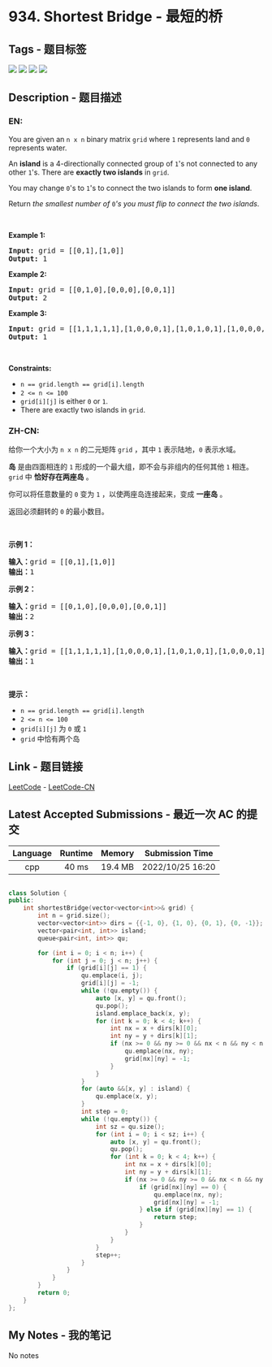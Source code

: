 
# 934. Shortest Bridge - 最短的桥

## Tags - 题目标签

 <img src="https://img.shields.io/badge/Depth First Search-深度优先搜索-blue.svg">   <img src="https://img.shields.io/badge/Breadth First Search-广度优先搜索-blue.svg">   <img src="https://img.shields.io/badge/Array-数组-blue.svg">   <img src="https://img.shields.io/badge/Matrix-矩阵-blue.svg">  


## Description - 题目描述

### EN:
<p>You are given an <code>n x n</code> binary matrix <code>grid</code> where <code>1</code> represents land and <code>0</code> represents water.</p>

<p>An <strong>island</strong> is a 4-directionally connected group of <code>1</code>&#39;s not connected to any other <code>1</code>&#39;s. There are <strong>exactly two islands</strong> in <code>grid</code>.</p>

<p>You may change <code>0</code>&#39;s to <code>1</code>&#39;s to connect the two islands to form <strong>one island</strong>.</p>

<p>Return <em>the smallest number of </em><code>0</code><em>&#39;s you must flip to connect the two islands</em>.</p>

<p>&nbsp;</p>
<p><strong class="example">Example 1:</strong></p>

<pre>
<strong>Input:</strong> grid = [[0,1],[1,0]]
<strong>Output:</strong> 1
</pre>

<p><strong class="example">Example 2:</strong></p>

<pre>
<strong>Input:</strong> grid = [[0,1,0],[0,0,0],[0,0,1]]
<strong>Output:</strong> 2
</pre>

<p><strong class="example">Example 3:</strong></p>

<pre>
<strong>Input:</strong> grid = [[1,1,1,1,1],[1,0,0,0,1],[1,0,1,0,1],[1,0,0,0,1],[1,1,1,1,1]]
<strong>Output:</strong> 1
</pre>

<p>&nbsp;</p>
<p><strong>Constraints:</strong></p>

<ul>
	<li><code>n == grid.length == grid[i].length</code></li>
	<li><code>2 &lt;= n &lt;= 100</code></li>
	<li><code>grid[i][j]</code> is either <code>0</code> or <code>1</code>.</li>
	<li>There are exactly two islands in <code>grid</code>.</li>
</ul>


### ZH-CN:
<p>给你一个大小为 <code>n x n</code> 的二元矩阵 <code>grid</code> ，其中 <code>1</code> 表示陆地，<code>0</code> 表示水域。</p>

<p><strong>岛</strong> 是由四面相连的 <code>1</code> 形成的一个最大组，即不会与非组内的任何其他 <code>1</code> 相连。<code>grid</code> 中 <strong>恰好存在两座岛</strong> 。</p>

<div class="original__bRMd">
<div>
<p>你可以将任意数量的 <code>0</code> 变为 <code>1</code> ，以使两座岛连接起来，变成 <strong>一座岛</strong> 。</p>

<p>返回必须翻转的 <code>0</code> 的最小数目。</p>
</div>
</div>

<p>&nbsp;</p>

<p><strong>示例 1：</strong></p>

<pre>
<strong>输入：</strong>grid = [[0,1],[1,0]]
<strong>输出：</strong>1
</pre>

<p><strong>示例 2：</strong></p>

<pre>
<strong>输入：</strong>grid = [[0,1,0],[0,0,0],[0,0,1]]
<strong>输出：</strong>2
</pre>

<p><strong>示例 3：</strong></p>

<pre>
<strong>输入：</strong>grid = [[1,1,1,1,1],[1,0,0,0,1],[1,0,1,0,1],[1,0,0,0,1],[1,1,1,1,1]]
<strong>输出：</strong>1
</pre>

<p>&nbsp;</p>

<p><strong>提示：</strong></p>

<ul>
	<li><code>n == grid.length == grid[i].length</code></li>
	<li><code>2 &lt;= n &lt;= 100</code></li>
	<li><code>grid[i][j]</code> 为 <code>0</code> 或 <code>1</code></li>
	<li><code>grid</code> 中恰有两个岛</li>
</ul>



## Link - 题目链接

[LeetCode](https://leetcode.com/problems/shortest-bridge/description/)  -  [LeetCode-CN](https://leetcode.cn/problems/shortest-bridge/description/)
## Latest Accepted Submissions - 最近一次 AC 的提交


| Language | Runtime | Memory | Submission Time |
|:---:|:---:|:---:|:---:|
| cpp  | 40 ms | 19.4 MB | 2022/10/25 16:20 |

```cpp

class Solution {
public:
    int shortestBridge(vector<vector<int>>& grid) {
        int n = grid.size();
        vector<vector<int>> dirs = {{-1, 0}, {1, 0}, {0, 1}, {0, -1}};
        vector<pair<int, int>> island;
        queue<pair<int, int>> qu;

        for (int i = 0; i < n; i++) {
            for (int j = 0; j < n; j++) {
                if (grid[i][j] == 1) {
                    qu.emplace(i, j);
                    grid[i][j] = -1;
                    while (!qu.empty()) {
                        auto [x, y] = qu.front();
                        qu.pop();
                        island.emplace_back(x, y);
                        for (int k = 0; k < 4; k++) {
                            int nx = x + dirs[k][0];
                            int ny = y + dirs[k][1];
                            if (nx >= 0 && ny >= 0 && nx < n && ny < n && grid[nx][ny] == 1) {
                                qu.emplace(nx, ny);
                                grid[nx][ny] = -1;
                            }
                        }
                    }
                    for (auto &&[x, y] : island) {
                        qu.emplace(x, y);
                    }
                    int step = 0;
                    while (!qu.empty()) {
                        int sz = qu.size();
                        for (int i = 0; i < sz; i++) {
                            auto [x, y] = qu.front();
                            qu.pop();
                            for (int k = 0; k < 4; k++) {
                                int nx = x + dirs[k][0];
                                int ny = y + dirs[k][1];
                                if (nx >= 0 && ny >= 0 && nx < n && ny < n) {
                                    if (grid[nx][ny] == 0) {
                                        qu.emplace(nx, ny);
                                        grid[nx][ny] = -1;
                                    } else if (grid[nx][ny] == 1) {
                                        return step;
                                    }
                                }
                            }
                        }
                        step++;
                    }
                }
            }
        }
        return 0;
    }
};


```
## My Notes - 我的笔记


No notes

